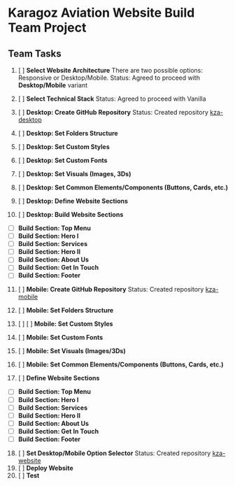 # Karagoz Aviation Website Build Team Project

## Team Tasks

1. [ ] **Select Website Architecture**
       There are two possible options: Responsive or Desktop/Mobile.
       Status: Agreed to proceed with **Desktop/Mobile** variant

2. [ ] **Select Technical Stack**
       Status: Agreed to proceed with Vanilla

3. [ ] **Desktop: Create GitHub Repository**
       Status: Created repository [kza-desktop](git@github.com:sergeymoryakov/kza-desktop.git)
4. [ ] **Desktop: Set Folders Structure**
5. [ ] **Desktop: Set Custom Styles**
6. [ ] **Desktop: Set Custom Fonts**
7. [ ] **Desktop: Set Visuals (Images, 3Ds)**
8. [ ] **Desktop: Set Common Elements/Components (Buttons, Cards, etc.)**

9. [ ] **Desktop: Define Website Sections**
10. [ ] **Desktop: Build Website Sections**

-   [ ] **Build Section: Top Menu**
-   [ ] **Build Section: Hero I**
-   [ ] **Build Section: Services**
-   [ ] **Build Section: Hero II**
-   [ ] **Build Section: About Us**
-   [ ] **Build Section: Get In Touch**
-   [ ] **Build Section: Footer**

11. [ ] **Mobile: Create GitHub Repository**
        Status: Created repository [kza-mobile](git@github.com:sergeymoryakov/kza-mobile.git)

12. [ ] **Mobile: Set Folders Structure**
13. [ ] [ ] **Mobile: Set Custom Styles**
14. [ ] **Mobile: Set Custom Fonts**
15. [ ] **Mobile: Set Visuals (Images/3Ds)**
16. [ ] **Mobile: Set Common Elements/Components (Buttons, Cards, etc.)**
17. [ ] **Define Website Sections**

-   [ ] **Build Section: Top Menu**
-   [ ] **Build Section: Hero I**
-   [ ] **Build Section: Services**
-   [ ] **Build Section: Hero II**
-   [ ] **Build Section: About Us**
-   [ ] **Build Section: Get In Touch**
-   [ ] **Build Section: Footer**

18. [ ] **Set Desktop/Mobile Option Selector**
        Status: Created repository [kza-website](https://github.com/sergeymoryakov/kza-website)
19. [ ] **Deploy Website**
20. [ ] **Test**
